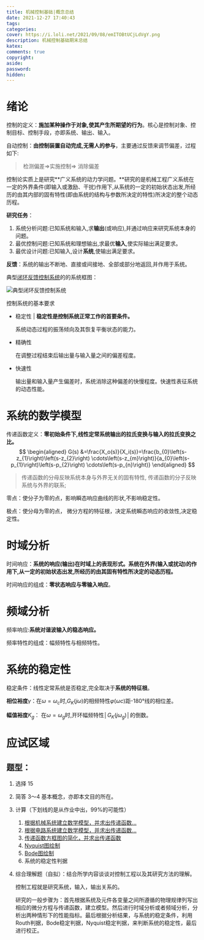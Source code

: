 ```yaml
---
title: 机械控制基础|概念总结
date: 2021-12-27 17:40:43
tags:
categories:
cover: https://i.loli.net/2021/09/08/emITOBtUCjLdVgY.png
description: 机械控制基础期末总结
katex:
comments: true
copyright:
aside:
password:
hidden:
---
```


# 绪论

控制的定义：**施加某种操作于对象,使其产生所期望的行为**。核心是控制对象、控制目标、控制手段，亦即系统、输出、输入。

自动控制：**由控制装置自动完成,无需人的参与**，主要通过反馈来调节偏差，过程如下:

> ​	检测偏差$\Rightarrow$实施控制$\Rightarrow$ 消除偏差

控制论实质上是研究**广义系统的动力学问题。**研究的是机械工程广义系统在一定的外界条件(即输入或激励、干扰)作用下,从系统的一定的初始状态出发,所经历的由其内部的固有特性(即由系统的结构与参数所决定的特性)所决定的整个动态历程。

**研究任务**：

1. 系统分析问题:已知系统和输入,求**输出**(或响应),并通过响应来研究系统本身的问题。
2. 最优控制问题:已知系统和理想输出,求最优**输入**,使实际输出满足要求。
3. 最优设计问题:已知输入,设计**系统**,使输出满足要求。

**反馈**：系统的输出不断地、直接或间接地、全部或部分地返回,并作用于系统。

典型<u>闭环反馈控制系统</u>的的系统框图：

![典型闭环反馈控制系统](../../../../images/blogimage/raw/master/20211227180223.png)

控制系统的基本要求

* 稳定性 | **稳定性是控制系统正常工作的首要条件。**

  系统动态过程的振荡倾向及其恢复平衡状态的能力。

* 精确性

  在调整过程结束后输出量与输入量之间的偏差程度。

* 快速性

  输出量和输入量产生偏差时，系统消除这种偏差的快慢程度。快速性表征系统的动态性能。

# 系统的数学模型

传递函数定义：**零初始条件下,线性定常系统输出的拉氏变换与输入的拉氏变换之比。**
$$
\begin{aligned}
G(s) 
&=\frac{X_o(s)}{X_i(s)}=\frac{b_{0}\left(s-z_{1}\right)\left(s-z_{2}\right) \cdots\left(s-z_{m}\right)}{a_{0}\left(s-p_{1}\right)\left(s-p_{2}\right) \cdots\left(s-p_{n}\right)}
\end{aligned}
$$

> 传递函数的分母反映系统本身与外界无关的固有特性, 传递函数的分子反映系统与外界的联系;

零点：使分子为零的点，影响瞬态响应曲线的形状,不影响稳定性。

极点：使分母为零的点， 微分方程的特征根，决定系统瞬态响应的收敛性,决定稳定性。

# 时域分析

时间响应：**系统的响应(输出)在时域上的表现形式。系统在外界(输入或扰动)的作用下,从一定的初始状态出发,所经历的由其固有特性所决定的动态历程。**

时间响应的组成：**零状态响应与零输入响应**。

# 频域分析

频率响应:**系统对谐波输入的稳态响应。**

频率特性的组成：幅频特性与相频特性。

# 系统的稳定性

稳定条件：线性定常系统是否稳定,完全取决于**系统的特征根**。

**相位裕度**$γ$：在$ω=ω_c$时,$G_K(jω)$的相频特性$φ(ωc)$距-180°线的相位差。

 **幅值裕度**$K_g$： 在$ω=ω_g$时,开环幅频特性$│G_K(jω_g)│$的倒数。

# 应试区域

## 题型：

1. 选择 15

2. 简答 3～4 基本概念，亦即本文目的所在。

3. 计算（下划线的是从作业中出，99%的可能性）

   1. <u>根据机械系统建立数学模型，并求出传递函数...</u>
   2. <u>根据电路系统建立数学模型，并求出传递函数...</u>
   3. <u>传递函数方框图的简化，并求出传递函数</u>
   4. <u>Nyquist图绘制</u>
   5. <u>Bode图绘制</u>
   6. 系统的稳定性判据

4. 综合理解题（自拟）：结合所学内容谈谈对控制工程以及其研究方法的理解。

   控制工程就是研究系统，输入，输出关系的。
   
   研究的一般步骤为：首先根据系统及元件各变量之间所遵循的物理规律列写出相应的微分方程与传递函数，建立模型。然后进行时域分析或者频域分析，分析出两种情形下的性能指标。最后根据分析结果，与系统的稳定条件，利用Routh判据，Bode稳定判据，Nyquist稳定判据，来判断系统的稳定性，最后进行校正。

